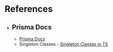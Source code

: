 # References

- ## Prisma Docs  
  - [Prisma Docs](https://www.prisma.io/docs/getting-started/setup-prisma/start-from-scratch/relational-databases-typescript-postgresql)
  - Singleton Classes - [Singleton Classes in TS](https://refactoring.guru/design-patterns/singleton/typescript/example) 
